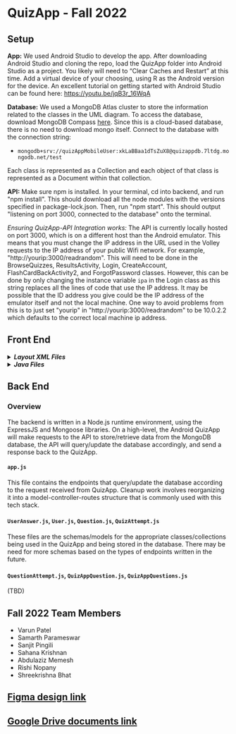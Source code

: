 # QuizApp - Fall 2022

## Setup

**App:** We used Android Studio to develop the app. After downloading Android Studio and cloning the repo, load the QuizApp folder into Android Studio as a project. You likely will need to “Clear Caches and Restart” at this time. Add a virtual device of your choosing, using R as the Android version for the device. An excellent tutorial on getting started with Android Studio can be found here: https://youtu.be/jqB3r_16WqA

**Database:** We used a MongoDB Atlas cluster to store the information related to the classes in the UML diagram. To access the database, download MongoDB Compass [here](https://www.mongodb.com/try/download/compass). Since this is a cloud-based database, there is no need to download mongo itself. Connect to the database with the connection string:

- `mongodb+srv://quizAppMobileUser:xkLaBBaa1dTsZuX8@quizappdb.7ltdg.mongodb.net/test`

Each class is represented as a Collection and each object of that class is represented as a Document within that collection.

**API:** Make sure npm is installed. In your terminal, cd into backend, and run "npm install". This should download all the node modules with the versions specified in package-lock.json. Then, run "npm start". This should output "listening on port 3000, connected to the database" onto the terminal. 

*Ensuring QuizApp-API Integration works:* The API is currently locally hosted on port 3000, which is on a different host than the Android emulator. This means that you must change the IP address in the URL used in the Volley requests to the IP address of your public Wifi network. For example, "http://yourip:3000/readrandom". This will need to be done in the BrowseQuizzes, ResultsActivity, Login, CreateAccount, FlashCardBackActivity2, and ForgotPassword classes. However, this can be done by only changing the instance variable `ipa` in the Login class as this string replaces all the lines of code that use the IP address. It may be possible that the ID address you give could be the IP address of the emulator itself and not the local machine. One way to avoid problems from this is to just set "yourip" in "http://yourip:3000/readrandom" to be 10.0.2.2 which defaults to the correct local machine ip address.

## Front End

<details> 
  <summary><b><i>Layout XML Files</b></i></summary>
  
  #### Note: the arrows indicate what page from the `QuizApp\app\src\main\res\layout` folder is operated by each `.java` file from the `QuizApp\app\src\main\java\edu\gatech\seclass\quizapp` folder.
  
  #### `Login.java` &rarr; `activity_login_page.xml`
  This class allows the user to login. The corresponding layout file is `res/layout/activity_login_page.xml`. If the credential validation says that this username, and password pair exists in the backend, then it’ll load up that User object and let the user through. 

  #### `CreateAccount.java` &rarr; `activity_create_account.xml`
  This class allows the user to create an account. The corresponding layout file is `res/layout/activity_create_account.xml`. The User can input their account information, such as name, birthdate, email, username, password, and school. They can also uploade a picture of themselves as a profile picture.

  #### `ForgetPassword.java` &rarr; `activity_forget_pass.xml`
  This class allows the user to reset their credentials. The corresponding layout file is `res/layout/activity_forget_pass.xml`. It is accessible through the Login page incase the user's credentials don't match up with what is stored in the backend. 

  #### `MainActivity.java` &rarr; `activity_main.xml`
  This class powers the home page of the app. The corresponding layout file is `res/layout/activity_main.xml`. The main activity is launched when the user launches the app. If the global `CurrentUser` object is not instantiated, then the user is redirected to the login page. If the `CurrentUser` object is instantiated, then the Home page is shown with three buttons: Browse Quizzes, Analytics, and Log Out.

  #### `BrowseQuizzes.java` &rarr; `activity_browse_quizzes.xml` & `list_view_search_bar.xml`
  By the `onCreate()` method, this class launches the `activity_browse_quizzes.xml` page by setting up the necessary variables and initializing the hard-coded list of quizess to be displayed as search results for the search bar. It also handles different interactions the user makes with different UI elements like the search bar, quiz buttons, and home button. To display the search results, a `ListView` object is used in which the formatting of each result is controlled by the `list_view_search_bar.xml` file.

  #### `MultipleChoiceActivity.java` &rarr; `activity_multiplechoice_question.xml`
  Controls functinality of the multiple choice answer question type. 

  #### `FlashCardFrontActivity.java` & `FlashCardFrontActivity2.java` &rarr; `activity_flashcard_front.xml`
  Controls functinality of the front of the flashcard type question type. 

  #### `FlashCardBackActivity.java` & `FlashCardBackActivity2.java` &rarr; `activity_flashcard_back.xml`
  Controls functinality of the back of the flashcard type. 

  #### `ShortAnswerActivity.java` &rarr; `activity_short_answer.xml`
  Controls functinality of the short answer question type. 

  #### `HintActivity.java` &rarr; `activity_hint_page.xml`
  This hint activity is in place so that users can get help on questions when they are taking a quiz. Once the help/hint button is clicked on from the quiz, users are prompted to the hint page where they can see a hint for the question they are on. Future work on this page includes backend support for personalized hint development. 

  #### `ResultsActivity.java` &rarr; `activity_results.xml`
  This class powers the Results page of the app. The corresponding layout file is `res/layout/activity_results.xml`. At the end of a quiz, the user is directed to the Results page. This is where the app makes an API request to submit the quiz attempt. This is potentially where the app would fetch skill recommendations from the knowledge tracing (KT) API, as a future development. The User is meant to be shown how many questions they got right out of the total questions in the quiz. They are also shown recommended skills to study next, based on the results of the KT API calls.

  #### `AnalyticsActivity.java` &rarr; `activity_analytics.xml`
  This class powers the analytics page of the app. The corresponding layout file is `res/layout/activity_analytics.xml`. From the home screen, the user can go to the analytics screen to see insight in their progress. Right now, everything on the analytics screen are placeholders to be implemented.
  
  #### `WelcomeActivity.java` &rarr; `activity_welcome.xml`
  This class powers the welcome page of the app. The corresponding layout file is `res/layout/activity_welcome.xml`. This is the screen that the user sees when the app launches.
</details>


<details> 
  <summary><b><i>Java Files</b></i></summary>
  
  #### `User.java`
  This class stores user information. It is instantiated and populated upon login. When the user is currently working on a quiz, the currentQuiz holds that quiz. At that time, the `currentQuizAttempt` holds the users answers to that quiz.

  #### `UserAnswer.java`
  This class stores information about a user's attempt on a particular question during a particular quiz.

  #### `Quiz.java`
  This class holds a `Quiz` object, which consists of a list of `Question` objects. The `Quiz` object is loaded by the `Controller` class from the MongoDB backend. The `getCurrentQuestion` method is meant to get the current question so it can be displayed. The `peekNextQuestion` method is meant to peek at the next question in order to determine its type so that the appropriate screen can be shown to the User.
  
  #### `QuizAppQuiz.java`
  (TBD)

  #### `QuizAttempt.java`
  This class stores information about a user's particular quiz session. It contains an aggregation of UserAnswer objects. 

  #### `Question.java`
  The `Question` class is a superclass for each of the question types. It has information such as question ID and question text.
  
  #### `QuizAppQuestion.java`
  (TBD)

  #### `FlashCardQuestion.java`
  The `FlashCardQuestion` class is a subclass of `Question`. It has a front and back of the card. It also requires the user to self-report if they got the flashcard right or wrong.

  #### `ShortAnswerQuestion.java`
  The `ShortAnswerQuestion` class is a subclass of `Question`. Grading an answer would be done by comparing the text to the correct answer.

  #### `MultipleChoiceQuestion.java`
  The `MultipleChoiceQuestion` class is a subclass of `Question`.

  #### `SingletonRequestQueue.java`
  This class maintains a single global instance of a request dispatch queue that connects to the network and implements a cache policy. Any Volley request made from any screen during the lifetime of the app will be queued into a single RequestQueue object that will dispatch the requests to the API. 

  #### `JsonUtil.java`
  This class contains util methods for JSON parsing and conversion, used to process the data being sent and recieved from the API. 
</details>

## Back End 

### Overview
The backend is written in a Node.js runtime environment, using the ExpressJS and Mongoose libraries. On a high-level, the Android QuizApp will make requests to the API to store/retrieve data from the MongoDB database, the API will query/update the database accordingly, and send a response back to the QuizApp.

#### `app.js`
This file contains the endpoints that query/update the database according to the request received from QuizApp. Cleanup work involves reorganizing it into a model-controller-routes structure that is commonly used with this tech stack.

#### `UserAnswer.js`, `User.js`, `Question.js`, `QuizAttempt.js`
These files are the schemas/models for the appropriate classes/collections being used in the QuizApp and being stored in the database. There may be need for more schemas based on the types of endpoints written in the future.

#### `QuestionAttempt.js`, `QuizAppQuestion.js`, `QuizAppQuestions.js`
(TBD)

## Fall 2022 Team Members

- Varun Patel
- Samarth Parameswar
- Sanjit Pingili
- Sahana Krishnan
- Abdulaziz Memesh
- Rishi Nopany
- Shreekrishna Bhat

## [Figma design link](https://www.figma.com/file/cyFwvVE3NVjJ2dUXdFskBr/Quiz-App-Real?node-id=407%3A646&t=Y3GA2Te2pDjtn5sQ-3)
## [Google Drive documents link](https://drive.google.com/drive/folders/1YuEzk9bqs9OlKFzzpGeBEcoXmXfVXOD9?usp=sharing)
